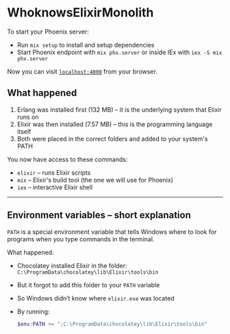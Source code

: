 # WhoknowsElixirMonolith

To start your Phoenix server:

* Run `mix setup` to install and setup dependencies
* Start Phoenix endpoint with `mix phx.server` or inside IEx with `iex -S mix phx.server`

Now you can visit [`localhost:4000`](http://localhost:4000) from your browser.

## What happened

1. Erlang was installed first (132 MB) – it is the underlying system that Elixir runs on  
2. Elixir was then installed (7.57 MB) – this is the programming language itself  
3. Both were placed in the correct folders and added to your system's PATH  

You now have access to these commands:

* `elixir` – runs Elixir scripts  
* `mix` – Elixir's build tool (the one we will use for Phoenix)  
* `iex` – interactive Elixir shell  

---

## Environment variables – short explanation

`PATH` is a special environment variable that tells Windows where to look for programs when you type commands in the terminal.

What happened:

* Chocolatey installed Elixir in the folder:  
  `C:\ProgramData\chocolatey\lib\Elixir\tools\bin`
* But it forgot to add this folder to your `PATH` variable  
* So Windows didn’t know where `elixir.exe` was located  
* By running:  

  ```powershell
  $env:PATH += ";C:\ProgramData\chocolatey\lib\Elixir\tools\bin"
  ```
